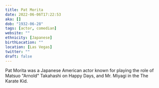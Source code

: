 ```yaml
---
title: Pat Morita
date: 2022-06-06T17:22:53
aka: []
dob: "1932-06-28"
tags: [actor, comedian]
website: ""
ethnicity: [Japanese]
birthLocation: ""
location: [Las Vegas]
twitter: ""
draft: false
---
```


Pat Morita was a Japanese American actor known for playing the role of Matsuo "Arnold" Takahashi on Happy Days, and Mr. Miyagi in the The Karate Kid.